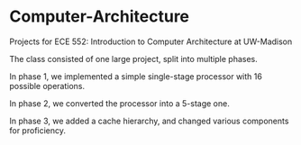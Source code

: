 # Computer-Architecture
Projects for ECE 552: Introduction to Computer Architecture at UW-Madison

The class consisted of one large project, split into multiple phases.

In phase 1, we implemented a simple single-stage processor with 16 possible operations.

In phase 2, we converted the processor into a 5-stage one.

In phase 3, we added a cache hierarchy, and changed various components for proficiency.
